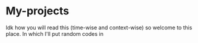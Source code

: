 # My-projects
Idk how you will read this (time-wise and context-wise) so welcome to this place. In which I'll put random codes in 
